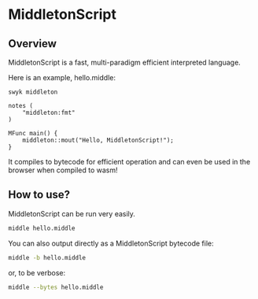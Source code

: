 # MiddletonScript

## Overview

MiddletonScript is a fast, multi-paradigm efficient interpreted language.

Here is an example, hello.middle:
```middle
swyk middleton

notes (
    "middleton:fmt"
)

MFunc main() {
    middleton::mout("Hello, MiddletonScript!");
}
```
It compiles to bytecode for efficient operation and can even be used in the browser when compiled to wasm!

## How to use?

MiddletonScript can be run very easily.

```sh
middle hello.middle
```

You can also output directly as a MiddletonScript bytecode file:
```sh
middle -b hello.middle
```

or, to be verbose:

```sh
middle --bytes hello.middle
```
